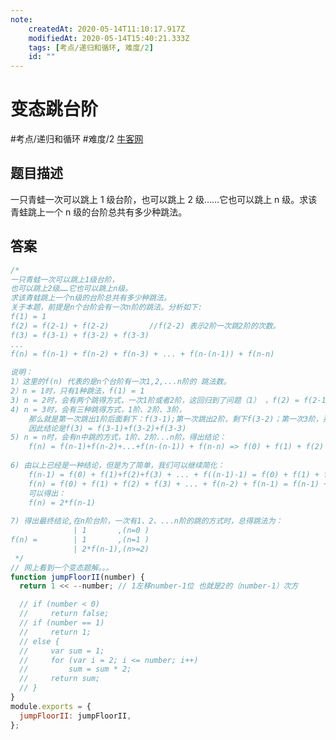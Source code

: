 ```yaml
---
note:
    createdAt: 2020-05-14T11:10:17.917Z
    modifiedAt: 2020-05-14T15:40:21.333Z
    tags: [考点/递归和循环, 难度/2]
    id: ""
---
```

# 变态跳台阶
#考点/递归和循环 #难度/2 [牛客网](https://www.nowcoder.com/practice/22243d016f6b47f2a6928b4313c85387?tpId=13&tqId=11162&tPage=1&rp=1&ru=/ta/coding-interviews&qru=/ta/coding-interviews/question-ranking)
<!-- @crossnote.comment "id":"76406a79-c5a0-4c4d-acd7-a5b77370d678" -->  

## 题目描述
一只青蛙一次可以跳上 1 级台阶，也可以跳上 2 级……它也可以跳上 n 级。求该青蛙跳上一个 n 级的台阶总共有多少种跳法。

## 答案

```javascript
/*
一只青蛙一次可以跳上1级台阶，
也可以跳上2级……它也可以跳上n级。
求该青蛙跳上一个n级的台阶总共有多少种跳法。
关于本题，前提是n个台阶会有一次n阶的跳法。分析如下:
f(1) = 1
f(2) = f(2-1) + f(2-2)         //f(2-2) 表示2阶一次跳2阶的次数。
f(3) = f(3-1) + f(3-2) + f(3-3) 
...
f(n) = f(n-1) + f(n-2) + f(n-3) + ... + f(n-(n-1)) + f(n-n) 
 
说明： 
1）这里的f(n) 代表的是n个台阶有一次1,2,...n阶的 跳法数。
2）n = 1时，只有1种跳法，f(1) = 1
3) n = 2时，会有两个跳得方式，一次1阶或者2阶，这回归到了问题（1） ，f(2) = f(2-1) + f(2-2) 
4) n = 3时，会有三种跳得方式，1阶、2阶、3阶，
    那么就是第一次跳出1阶后面剩下：f(3-1);第一次跳出2阶，剩下f(3-2)；第一次3阶，那么剩下f(3-3)
    因此结论是f(3) = f(3-1)+f(3-2)+f(3-3)
5) n = n时，会有n中跳的方式，1阶、2阶...n阶，得出结论：
    f(n) = f(n-1)+f(n-2)+...+f(n-(n-1)) + f(n-n) => f(0) + f(1) + f(2) + f(3) + ... + f(n-1)
    
6) 由以上已经是一种结论，但是为了简单，我们可以继续简化：
    f(n-1) = f(0) + f(1)+f(2)+f(3) + ... + f((n-1)-1) = f(0) + f(1) + f(2) + f(3) + ... + f(n-2)
    f(n) = f(0) + f(1) + f(2) + f(3) + ... + f(n-2) + f(n-1) = f(n-1) + f(n-1)
    可以得出：
    f(n) = 2*f(n-1)
    
7) 得出最终结论,在n阶台阶，一次有1、2、...n阶的跳的方式时，总得跳法为：
              | 1       ,(n=0 ) 
f(n) =        | 1       ,(n=1 )
              | 2*f(n-1),(n>=2)
 */
// 网上看到一个变态题解。。。
function jumpFloorII(number) {
  return 1 << --number; // 1左移number-1位 也就是2的（number-1）次方

  // if (number < 0)
  //     return false;
  // if (number == 1)
  //     return 1;
  // else {
  //     var sum = 1;
  //     for (var i = 2; i <= number; i++)
  //         sum = sum * 2;
  //     return sum;
  // }
}
module.exports = {
  jumpFloorII: jumpFloorII,
};

```